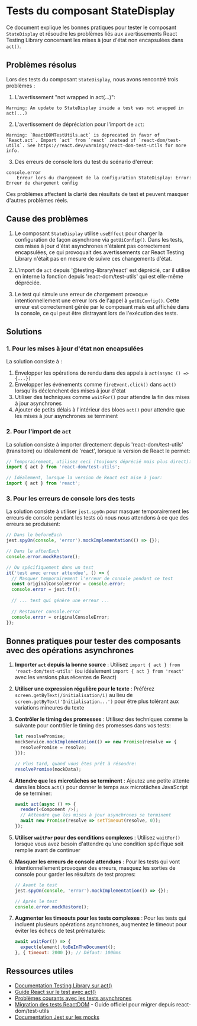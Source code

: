# Tests du composant StateDisplay

Ce document explique les bonnes pratiques pour tester le composant `StateDisplay` et résoudre les problèmes liés aux avertissements React Testing Library concernant les mises à jour d'état non encapsulées dans `act()`.

## Problèmes résolus

Lors des tests du composant `StateDisplay`, nous avons rencontré trois problèmes :

1. L'avertissement "not wrapped in act(...)":

```
Warning: An update to StateDisplay inside a test was not wrapped in act(...)
```

2. L'avertissement de dépréciation pour l'import de `act`:

```
Warning: `ReactDOMTestUtils.act` is deprecated in favor of `React.act`. Import `act` from `react` instead of `react-dom/test-utils`. See https://react.dev/warnings/react-dom-test-utils for more info.
```

3. Des erreurs de console lors du test du scénario d'erreur:

```
console.error
    Erreur lors du chargement de la configuration StateDisplay: Error: Erreur de chargement config
```

Ces problèmes affectent la clarté des résultats de test et peuvent masquer d'autres problèmes réels.

## Cause des problèmes

1. Le composant `StateDisplay` utilise `useEffect` pour charger la configuration de façon asynchrone via `getUiConfig()`. Dans les tests, ces mises à jour d'état asynchrones n'étaient pas correctement encapsulées, ce qui provoquait des avertissements car React Testing Library n'était pas en mesure de suivre ces changements d'état.

2. L'import de `act` depuis '@testing-library/react' est déprécié, car il utilise en interne la fonction depuis 'react-dom/test-utils' qui est elle-même dépréciée.

3. Le test qui simule une erreur de chargement provoque intentionnellement une erreur lors de l'appel à `getUiConfig()`. Cette erreur est correctement gérée par le composant mais est affichée dans la console, ce qui peut être distrayant lors de l'exécution des tests.

## Solutions

### 1. Pour les mises à jour d'état non encapsulées

La solution consiste à :

1. Envelopper les opérations de rendu dans des appels à `act(async () => {...})`
2. Envelopper les événements comme `fireEvent.click()` dans `act()` lorsqu'ils déclenchent des mises à jour d'état
3. Utiliser des techniques comme `waitFor()` pour attendre la fin des mises à jour asynchrones
4. Ajouter de petits délais à l'intérieur des blocs `act()` pour attendre que les mises à jour asynchrones se terminent

### 2. Pour l'import de `act`

La solution consiste à importer directement depuis 'react-dom/test-utils' (transitoire) ou idéalement de 'react', lorsque la version de React le permet:

```javascript
// Temporairement, utilisez ceci (toujours déprécié mais plus direct):
import { act } from 'react-dom/test-utils';

// Idéalement, lorsque la version de React est mise à jour:
import { act } from 'react';
```

### 3. Pour les erreurs de console lors des tests

La solution consiste à utiliser `jest.spyOn` pour masquer temporairement les erreurs de console pendant les tests où nous nous attendons à ce que des erreurs se produisent:

```javascript
// Dans le beforeEach
jest.spyOn(console, 'error').mockImplementation(() => {});

// Dans le afterEach
console.error.mockRestore();

// Ou spécifiquement dans un test
it('test avec erreur attendue', () => {
  // Masquer temporairement l'erreur de console pendant ce test
  const originalConsoleError = console.error;
  console.error = jest.fn();
  
  // ... test qui génère une erreur ...
  
  // Restaurer console.error
  console.error = originalConsoleError;
});
```

## Bonnes pratiques pour tester des composants avec des opérations asynchrones

1. **Importer `act` depuis la bonne source** : Utilisez `import { act } from 'react-dom/test-utils'` (ou idéalement `import { act } from 'react'` avec les versions plus récentes de React)

2. **Utiliser une expression régulière pour le texte** : Préférez `screen.getByText(/initialisation/i)` au lieu de `screen.getByText('Initialisation...')` pour être plus tolérant aux variations mineures du texte

3. **Contrôler le timing des promesses** : Utilisez des techniques comme la suivante pour contrôler le timing des promesses dans vos tests:

   ```javascript
   let resolvePromise;
   mockService.mockImplementation(() => new Promise(resolve => {
     resolvePromise = resolve;
   }));
   
   // Plus tard, quand vous êtes prêt à résoudre:
   resolvePromise(mockData);
   ```

4. **Attendre que les microtâches se terminent** : Ajoutez une petite attente dans les blocs `act()` pour donner le temps aux microtâches JavaScript de se terminer:

   ```javascript
   await act(async () => {
     render(<Component />);
     // Attendre que les mises à jour asynchrones se terminent
     await new Promise(resolve => setTimeout(resolve, 0));
   });
   ```

5. **Utiliser `waitFor` pour des conditions complexes** : Utilisez `waitFor()` lorsque vous avez besoin d'attendre qu'une condition spécifique soit remplie avant de continuer

6. **Masquer les erreurs de console attendues** : Pour les tests qui vont intentionnellement provoquer des erreurs, masquez les sorties de console pour garder les résultats de test propres:

   ```javascript
   // Avant le test
   jest.spyOn(console, 'error').mockImplementation(() => {});
   
   // Après le test
   console.error.mockRestore();
   ```

7. **Augmenter les timeouts pour les tests complexes** : Pour les tests qui incluent plusieurs opérations asynchrones, augmentez le timeout pour éviter les échecs de test prématurés:

   ```javascript
   await waitFor(() => {
     expect(element).toBeInTheDocument();
   }, { timeout: 2000 }); // Défaut: 1000ms
   ```

## Ressources utiles

- [Documentation Testing Library sur act()](https://testing-library.com/docs/react-testing-library/api/#act)
- [Guide React sur le test avec act()](https://reactjs.org/docs/test-utils.html#act)
- [Problèmes courants avec les tests asynchrones](https://kentcdodds.com/blog/fix-the-not-wrapped-in-act-warning)
- [Migration des tests ReactDOM](https://react.dev/warnings/react-dom-test-utils) - Guide officiel pour migrer depuis react-dom/test-utils
- [Documentation Jest sur les mocks](https://jestjs.io/fr/docs/mock-functions)
